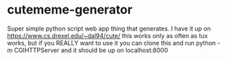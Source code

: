 # cutememe-generator

Super simple python script web app thing that generates.  I have it up on https://www.cs.drexel.edu/~dal94/cute/
this works only as often as tux works, but if you REALLY want to use it you can clone this and run
python -m CGIHTTPServer and it should be up on localhost:8000

